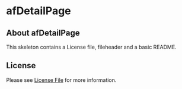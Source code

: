 # afDetailPage
## About afDetailPage
This skeleton contains a License file, fileheader and a basic README.

## License

Please see [License File](LICENSE) for more information.